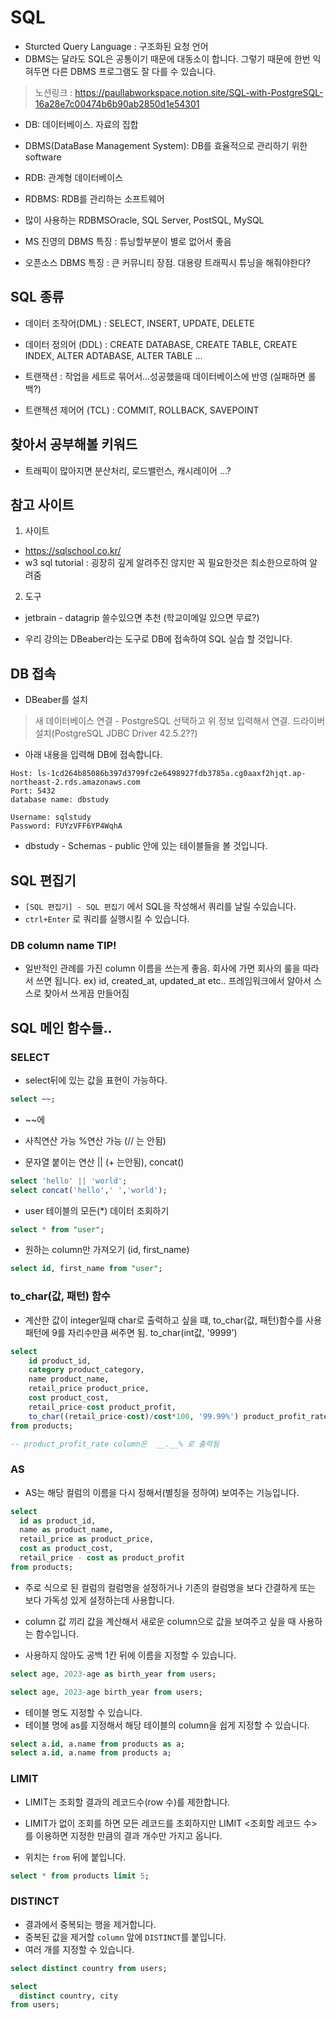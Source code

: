 # SQL

- Sturcted Query Language : 구조화된 요청 언어
- DBMS는 달라도 SQL은 공통이기 때문에 대동소이 합니다. 그렇기 때문에 한번 익혀두면 다른 DBMS 프로그램도 잘 다를 수 있습니다.

> 노션링크 : https://paullabworkspace.notion.site/SQL-with-PostgreSQL-16a28e7c00474b6b90ab2850d1e54301


- DB: 데이터베이스. 자료의 집합
- DBMS(DataBase Management System): DB를 효율적으로 관리하기 위한 software
- RDB: 관계형 데이터베이스
- RDBMS: RDB를 관리하는 소프트웨어

- 많이 사용하는 RDBMSOracle, SQL Server, PostSQL, MySQL

- MS 진영의 DBMS 특징 : 튜닝할부분이 별로 없어서 좋음
- 오픈소스 DBMS 특징 : 큰 커뮤니티 장점. 대용량 트래픽시 튜닝을 해줘야한다?

## SQL 종류
- 데이터 조작어(DML)
  : SELECT, INSERT, UPDATE, DELETE

- 데이터 정의어 (DDL)
  : CREATE DATABASE, CREATE TABLE, CREATE INDEX, ALTER ADTABASE, ALTER TABLE ...

- 트랜잭션 : 작업을 세트로 묶어서...성공했을때 데이터베이스에 반영 (실패하면 롤백?)
- 트랜젝션 제어어 (TCL)
  : COMMIT, ROLLBACK, SAVEPOINT


## 찾아서 공부해볼 키워드
- 트래픽이 많아지면 분산처리, 로드밸런스, 캐시레이어 ...?


## 참고 사이트
1. 사이트
  - https://sqlschool.co.kr/
  - w3 sql tutorial : 굉장히 깊게 알려주진 않지만 꼭 필요한것은 최소한으로하여 알려줌

2. 도구
  - jetbrain - datagrip 쓸수있으면 추천 (학교이메일 있으면 무료?)


- 우리 강의는 DBeaber라는 도구로 DB에 접속하여 SQL 실습 할 것입니다.

## DB 접속

- DBeaber를 설치

> 새 데이터베이스 연결 - PostgreSQL 선택하고 위 정보 입력해서 연결. 드라이버 설치(PostgreSQL JDBC Driver 42.5.2??)

- 아래 내용을 입력해 DB에 접속합니다.

```plain text
Host: ls-1cd264b85086b397d3799fc2e6498927fdb3785a.cg0aaxf2hjqt.ap-northeast-2.rds.amazonaws.com
Port: 5432
database name: dbstudy

Username: sqlstudy
Password: FUYzVFF6YP4WqhA
```

- dbstudy - Schemas - public 안에 있는 테이블들을 볼 것입니다.


## SQL 편집기
- `[SQL 편집기] - SQL 편집기` 에서 SQL을 작성해서 쿼리를 날릴 수있습니다.
- `ctrl+Enter` 로 쿼리를 실행시킬 수 있습니다.

### DB column name TIP!

- 일반적인 관례를 가진 column 이름을 쓰는게 좋음. 회사에 가면 회사의 룰을 따라서 쓰면 됩니다.
 ex) id, created_at, updated_at etc..
 프레임워크에서 알아서 스스로 찾아서 쓰게끔 만들어짐
 

## SQL 메인 함수들..

### SELECT

- select뒤에 있는 값을 표현이 가능하다.

```sql
select ~~;
```

- ~~에
- 사칙연산 가능
%연산 가능 (// 는 안됨)

- 문자열 붙이는 연산 || (+ 는안됨), concat()
```sql
select 'hello' || 'world';
select concat('hello',' ','world');
```

- user 테이블의 모든(*) 데이터 조회하기
```sql
select * from "user";
```

- 원하는 column만 가져오기 (id, first_name)
```sql
select id, first_name from "user";
```

### to_char(값, 패턴) 함수

- 계산한 값이 integer일때 char로 출력하고 싶을 떄, to_char(값, 패턴)함수를 사용
패턴에 9를 자리수만큼 써주면 됨.
to_char(int값, '9999')

```sql
select 
	id product_id,
	category product_category,
	name product_name,
	retail_price product_price,
	cost product_cost,
	retail_price-cost product_profit,
	to_char((retail_price-cost)/cost*100, '99.99%') product_profit_rate
from products;

-- product_profit_rate column은  __.__% 로 출력됨
```

### AS

- AS는 해당 컬럼의 이름을 다시 정해서(별칭을 정하여) 보여주는 기능입니다. 

```sql
select 
  id as product_id,
  name as product_name,
  retail_price as product_price,
  cost as product_cost,
  retail_price - cost as product_profit
from products;
```

- 주로 식으로 된 컬럼의 컬럼명을 설정하거나 기존의 컬럼명을 보다 간결하게 또는 보다 가독성 있게 설정하는데 사용합니다.
- column 값 끼리 값을 계산해서 새로운 column으로 값을 보여주고 싶을 때 사용하는 함수입니다.

- 사용하지 않아도 공백 1칸 뒤에 이름을 지정할 수 있습니다.

```sql
select age, 2023-age as birth_year from users;

select age, 2023-age birth_year from users;
```

- 테이블 명도 지정할 수 있습니다.
- 테이블 명에 as를 지정해서 해당 테이블의 column을 쉽게 지정할 수 있습니다.
```sql
select a.id, a.name from products as a;
select a.id, a.name from products a;
```

### LIMIT

- LIMIT는 조회할 결과의 레코드수(row 수)를 제한합니다. 

- LIMIT가 없이 조회를 하면 모든 레코드를 조회하지만 LIMIT <조회할 레코드 수> 를 이용하면 지정한 만큼의 결과 개수만 가지고 옵니다.

- 위치는 `from` 뒤에 붙입니다.

```sql
select * from products limit 5;
```

### DISTINCT

- 결과에서 중복되는 행을 제거합니다.
- 중복된 값을 제거할 `column` 앞에 `DISTINCT`를 붙입니다.
- 여러 개를 지정할 수 있습니다.

```sql
select distinct country from users;

select 
  distinct country, city
from users;

```

